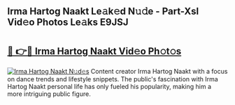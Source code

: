 ## Irma Hartog Naakt Le𝚊k𝚎d N𝚞𝚍e - Part-Xsl Vid𝚎o Photos Le𝚊ks E9JSJ

# <h2><a href="http://fb8dn3.evod.top/?m=Irma+Hartog+Naakt">🔗 👉🔴 Irma Hartog Naakt Vid𝚎o Ph𝚘t𝚘s</a></h2>

[![Irma Hartog Naakt N𝚞d𝚎s](https://i.imgur.com/8V9OHl7.gif)](http://fb8dn3.evod.top/?m=Irma+Hartog+Naakt)
Content creator Irma Hartog Naakt with a focus on dance trends and lifestyle snippets. The public's fascination with Irma Hartog Naakt personal life has only fueled his popularity, making him a more intriguing public figure. 
